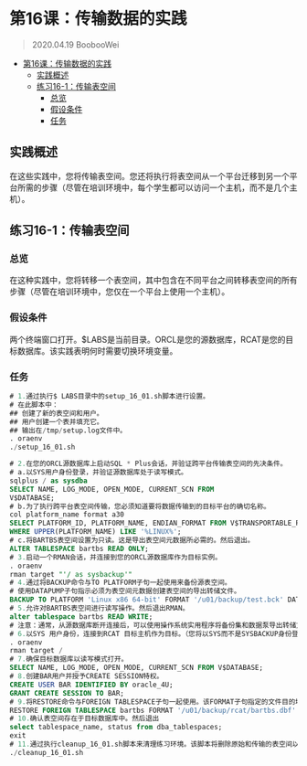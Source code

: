 # 第16课：传输数据的实践

> 2020.04.19 BoobooWei

<!-- MDTOC maxdepth:6 firsth1:1 numbering:0 flatten:0 bullets:1 updateOnSave:1 -->

- [第16课：传输数据的实践](#第16课：传输数据的实践)   
   - [实践概述](#实践概述)   
   - [练习16-1：传输表空间](#练习16-1：传输表空间)   
      - [总览](#总览)   
      - [假设条件](#假设条件)   
      - [任务](#任务)   

<!-- /MDTOC -->

## 实践概述

在这些实践中，您将传输表空间。您还将执行将表空间从一个平台迁移到另一个平台所需的步骤（尽管在培训环境中，每个学生都可以访问一个主机，而不是几个主机）。


## 练习16-1：传输表空间

### 总览

在这种实践中，您将转移一个表空间，其中包含在不同平台之间转移表空间的所有步骤（尽管在培训环境中，您仅在一个平台上使用一个主机）。

### 假设条件

两个终端窗口打开。$LABS是当前目录。ORCL是您的源数据库，RCAT是您的目标数据库。该实践表明何时需要切换环境变量。

### 任务

```sql
# 1.通过执行$ LABS目录中的setup_16_01.sh脚本进行设置。
# 在此脚本中：
## 创建了新的表空间和用户。
## 用户创建一个表并填充它。
## 输出在/tmp/setup.log文件中。
. oraenv
./setup_16_01.sh

# 2.在您的ORCL源数据库上启动SQL * Plus会话，并验证跨平台传输表空间的先决条件。
# a.以SYS用户身份登录，并验证源数据库处于读写模式。
sqlplus / as sysdba
SELECT NAME, LOG_MODE, OPEN_MODE, CURRENT_SCN FROM
V$DATABASE;
# b.为了执行跨平台表空间传输，您必须知道要将数据传输到的目标平台的确切名称。
col platform_name format a30
SELECT PLATFORM_ID, PLATFORM_NAME, ENDIAN_FORMAT FROM V$TRANSPORTABLE_PLATFORM
WHERE UPPER(PLATFORM_NAME) LIKE '%LINUX%';
# c.将BARTBS表空间设置为只读。这是导出表空间元数据所必需的。然后退出。
ALTER TABLESPACE bartbs READ ONLY;
# 3.启动一个RMAN会话，并连接到您的ORCL源数据库作为目标实例。
. oraenv
rman target "'/ as sysbackup'"
# 4.通过将BACKUP命令与TO PLATFORM子句一起使用来备份源表空间。
# 使用DATAPUMP子句指示必须为表空间元数据创建表空间的导出转储文件。
BACKUP TO PLATFORM 'Linux x86 64-bit' FORMAT '/u01/backup/test.bck' DATAPUMP FORMAT '/u01/backup/test.dmp' TABLESPACE bartbs;
# 5.允许对BARTBS表空间进行读写操作。然后退出RMAN。
alter tablespace bartbs READ WRITE;
# 注意：通常，从源数据库断开连接后，可以使用操作系统实用程序将备份集和数据泵导出转储文件移动到目标主机。在此培训示例中，您不需要这样做，因为您只有一个主机。
# 6.以SYS 用户身份，连接到RCAT 目标主机作为目标。（您将以SYS而不是SYSBACKUP身份登录，因为您将在目标数据库中创建BAR用户）。
. oraenv
rman target /
# 7.确保目标数据库以读写模式打开。
SELECT NAME, LOG_MODE, OPEN_MODE, CURRENT_SCN FROM V$DATABASE;
# 8.创建BAR用户并授予CREATE SESSION特权。
CREATE USER BAR IDENTIFIED BY oracle_4U;
GRANT CREATE SESSION TO BAR;
# 9.将RESTORE命令与FOREIGN TABLESPACE子句一起使用。该FORMAT子句指定的文件目的地。使用DUMP FILE FROM BACKUPSET子句从转储文件还原元数据，这是将表空间插入目标数据库所必需的。
RESTORE FOREIGN TABLESPACE bartbs FORMAT '/u01/backup/rcat/bartbs.dbf' FROM BACKUPSET '/u01/backup/test.bck' DUMP FILE FROM BACKUPSET '/u01/backup/test.dmp';
# 10.确认表空间存在于目标数据库中。然后退出
select tablespace_name, status from dba_tablespaces;
exit
# 11.通过执行cleanup_16_01.sh脚本来清理练习环境。该脚本将删除原始和传输的表空间以及备份和转储文件。输出在/tmp/cleanup.log文件中。
./cleanup_16_01.sh
```
